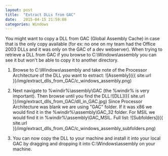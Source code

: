 ```yaml
---
layout: post
title:  "Extract DLLs from GAC"
date:   2015-04-15 21:59:08
categories: Windows
---
```


You might want to copy a DLL from GAC (Global Assembly Cache) in case that is the only copy available (for ex: no one on my team had the Office 2003 DLLs and it was only on the GAC of a dev webserver). When trying to retrieve a DLL from GAC if you browse to C:\Windows\assembly you can see it but won't be able to copy it to another directory. 

1. Browse to C:\Windows\assembly and take note of the Processor Architecture of the DLL you want to extract: ![Assembly]({{ site.url }}/img/extract_dlls_from_GAC/c_windows_assembly.png)

2. Next navigate to %windir%\assembly\GAC (the %windir% is very important). Then browse until you find the DLL:![DLL]({{ site.url }}/img/extract_dlls_from_GAC/dll_in_GAC.jpg)
Since Processor Architecture was blank we are using "GAC" folder. If it was x86 we would find it in the %windir%\assembly\GAC_32 folder. For MSIL we would find it in %windir%\assembly\GAC_MSIL.
Full list:
![Subfolders]({{ site.url }}/img/extract_dlls_from_GAC/c_windows_assembly_subfolders.png)

3. You can now copy the DLL to your machine and install it into your local GAC by dragging and dropping it into C:\Windows\assembly on your machine.